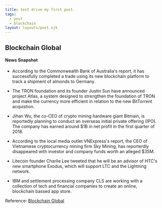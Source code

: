 ```yaml
---
title: test drive my first post.
tags:
  - post
  - blockchain
layout: layouts/post.njk
---
```

## Blockchain Global

#### News Snapshot

* According to the Commonwealth Bank of Australia's report, it has successfully completed a trade using its new blockchain platform to track a shipment of almonds to Germany.

* The TRON foundation and its founder Justin Sun have announced project Atlas, a system designed to strengthen the foundation of TRON and make the currency more efficient in relation to the new BitTorrent acquistion.

* Jihan Wu, the co-CEO of crypto mining hardware giant Bitmain, is reportedly planning to conduct an overseas initial private offering (IPO). The company has earned around $1B in net profit in the first quarter of 2018.

* According to the local media outlet VNExpress's report, the CEO of Vietnamese cryptocurrency mining firm Sky Mining, has reporterdly disappeared with investor and company funds worth an alleged $35M.

* Litecoin founder Charlie Lee tweeted that he will be an advisor of HTC's new smartphone Exodus, which will support LTC and the Lightning network.

* IBM and settlement processing company CLS are working with a collection of tech and financial companies to create an online, blockchain bassed app store.

Reference:
[Blockchain Global](http://www.blockchainglobal.com)
